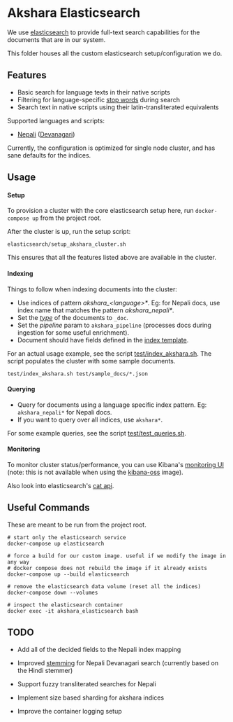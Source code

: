 # Akshara Elasticsearch

We use [elasticsearch](https://en.wikipedia.org/wiki/Elasticsearch) to provide full-text search capabilities for the documents that are in our system.

This folder houses all the custom elasticsearch setup/configuration we do.


## Features

* Basic search for language texts in their native scripts
* Filtering for language-specific [stop words](https://en.wikipedia.org/wiki/Stop_words) during search
* Search text in native scripts using their latin-transliterated equivalents

Supported languages and scripts:

* [Nepali](https://en.wikipedia.org/wiki/Nepali_language) ([Devanagari](https://en.wikipedia.org/wiki/Devanagari))

Currently, the configuration is optimized for single node cluster, and has sane defaults for the indices.


## Usage

#### Setup

To provision a cluster with the core elasticsearch setup here, run `docker-compose up` from the project root.

After the cluster is up, run the setup script:

```
elasticsearch/setup_akshara_cluster.sh
```

This ensures that all the features listed above are available in the cluster.

#### Indexing

Things to follow when indexing documents into the cluster:

* Use indices of pattern _akshara\_\<language\>*_. Eg: for Nepali docs, use index name that matches the pattern _akshara_nepali*_.
* Set the [*type*](https://www.elastic.co/guide/en/elasticsearch/reference/current/removal-of-types.html) of the documents to `_doc`.
* Set the *pipeline* param to `akshara_pipeline` (processes docs during ingestion for some useful enrichment).
* Document should have fields defined in the [index template](scripts/set_nepali_template.sh).

For an actual usage example, see the script [test/index_akshara.sh](test/index_akshara.sh). The script populates the cluster with some sample documents.

```
test/index_akshara.sh test/sample_docs/*.json
```

#### Querying

* Query for documents using a language specific index pattern. Eg: `akshara_nepali*` for Nepali docs.
* If you want to query over all indices, use `akshara*`.

For some example queries, see the script [test/test_queries.sh](test/test_queries.sh).

#### Monitoring

To monitor cluster status/performance, you can use Kibana's [monitoring UI](http://localhost:5601/app/monitoring) (note: this is not available when using the [kibana-oss](../.env) image).

Also look into elasticsearch's [cat api](https://www.elastic.co/guide/en/elasticsearch/reference/current/cat.html).


## Useful Commands

These are meant to be run from the project root.

```
# start only the elasticsearch service
docker-compose up elasticsearch

# force a build for our custom image. useful if we modify the image in any way
# docker compose does not rebuild the image if it already exists
docker-compose up --build elasticsearch

# remove the elasticsearch data volume (reset all the indices)
docker-compose down --volumes

# inspect the elasticsearch container
docker exec -it akshara_elasticsearch bash
```


## TODO

* Add all of the decided fields to the Nepali index mapping
* Improved [stemming](https://en.wikipedia.org/wiki/Stemming) for Nepali Devanagari search (currently based on the Hindi stemmer)
* Support fuzzy transliterated searches for Nepali

* Implement size based sharding for akshara indices
* Improve the container logging setup

